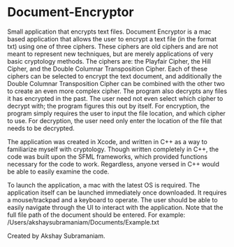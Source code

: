# Document-Encryptor
Small application that encrypts text files.
Document Encryptor is a mac based application that allows the user to encrypt a text file (in the format txt) using one of three 
ciphers. These ciphers are old ciphers and are not meant to represent new techniques, but are merely applications of very 
basic cryptology methods. The ciphers are: the Playfair Cipher, the Hill Cipher, and the Double Columnar Transposition Cipher. 
Each of these ciphers can be selected to encrypt the text document, and additionally the Double Columnar Transposition Cipher
can be combined with the other two to create an even more complex cipher. The program also decrypts any files it has encrypted 
in the past. The user need not even select which cipher to decrypt with; the program figures this out by itself. 
For encryption, the program simply requires the user to input the file location, and which cipher to use. For 
decryption, the user need only enter the location of the file that needs to be decrypted.

The application was created in Xcode, and written in C++ as a way to familiarize myself with cryptology. Though written 
completely in C++, the code was built upon the SFML frameworks, which provided functions necessary for the code to work. 
Regardless, anyone versed in C++ would be able to easily examine the code.

To launch the application, a mac with the latest OS is required. The application itself can be launched immediately once 
downloaded. It requires a mouse/trackpad and a keyboard to operate. The user should be able to easily navigate through the UI
to interact with the application. Note that the full file path of the document should be entered. For example:
/Users/akshaysubramaniam/Documents/Example.txt

Created by Akshay Subramaniam.
